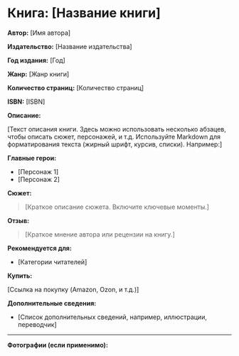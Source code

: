 # Книга: [Название книги]

**Автор:** [Имя автора]

**Издательство:** [Название издательства]

**Год издания:** [Год]

**Жанр:** [Жанр книги]

**Количество страниц:** [Количество страниц]

**ISBN:** [ISBN]

**Описание:**

[Текст описания книги.  Здесь можно использовать несколько абзацев, чтобы описать сюжет, персонажей, и т.д. Используйте Markdown для форматирования текста (жирный шрифт, курсив, списки). Например:]

**Главные герои:**

* [Персонаж 1]
* [Персонаж 2]

**Сюжет:**

> [Краткое описание сюжета.  Включите ключевые моменты.]

**Отзыв:**

> [Краткое мнение автора или рецензии на книгу.]

**Рекомендуется для:**

* [Категории читателей]

**Купить:**

[Ссылка на покупку (Amazon, Ozon, и т.д.)]


**Дополнительные сведения:**

* [Список дополнительных сведений, например, иллюстрации, переводчик]



---

**Фотографии (если применимо):**

[//]: # (![Фото обложки]&#40;path/to/image.jpg&#41;)